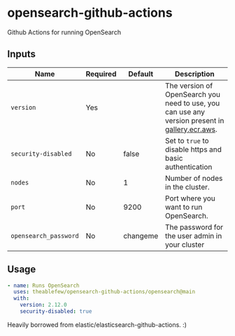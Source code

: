# opensearch-github-actions
Github Actions for running OpenSearch

## Inputs

| Name                     | Required | Default  | Description                                                                                                                               |
|--------------------------|----------|----------|-------------------------------------------------------------------------------------------------------------------------------------------|
| `version`          | Yes      |          | The version of OpenSearch you need to use, you can use any version present in [gallery.ecr.aws](https://gallery.ecr.aws/opensearchproject/opensearch). |
| `security-disabled`       | No       | false     |  Set to `true` to disable https and basic authentication                                                            |
| `nodes`                  | No       | 1        | Number of nodes in the cluster.                                                                                                           |
| `port`                   | No       | 9200     | Port where you want to run OpenSearch.                                                                                                 |
| `opensearch_password` | No       | changeme | The password for the user admin in your cluster                                                                                         |


## Usage

```yml
- name: Runs OpenSearch
  uses: theablefew/opensearch-github-actions/opensearch@main
  with:
    version: 2.12.0
    security-disabled: true
```


Heavily borrowed from elastic/elasticsearch-github-actions. :)